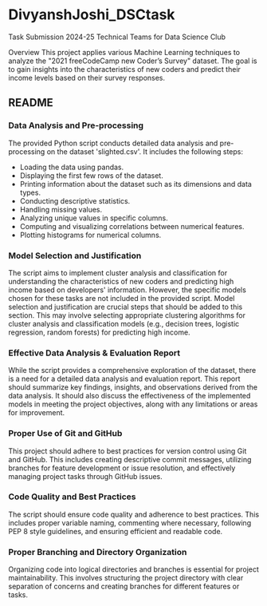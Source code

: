 # DivyanshJoshi_DSCtask
Task Submission 2024-25 Technical Teams for Data Science Club 

Overview
This project applies various Machine Learning techniques to analyze the "2021 freeCodeCamp new Coder’s Survey" dataset. The goal is to gain insights into the characteristics of new coders and predict their income levels based on their survey responses.

## README

### Data Analysis and Pre-processing

The provided Python script conducts detailed data analysis and pre-processing on the dataset 'slighted.csv'. It includes the following steps:

- Loading the data using pandas.
- Displaying the first few rows of the dataset.
- Printing information about the dataset such as its dimensions and data types.
- Conducting descriptive statistics.
- Handling missing values.
- Analyzing unique values in specific columns.
- Computing and visualizing correlations between numerical features.
- Plotting histograms for numerical columns.

### Model Selection and Justification

The script aims to implement cluster analysis and classification for understanding the characteristics of new coders and predicting high income based on developers' information. However, the specific models chosen for these tasks are not included in the provided script. Model selection and justification are crucial steps that should be added to this section. This may involve selecting appropriate clustering algorithms for cluster analysis and classification models (e.g., decision trees, logistic regression, random forests) for predicting high income.

### Effective Data Analysis & Evaluation Report

While the script provides a comprehensive exploration of the dataset, there is a need for a detailed data analysis and evaluation report. This report should summarize key findings, insights, and observations derived from the data analysis. It should also discuss the effectiveness of the implemented models in meeting the project objectives, along with any limitations or areas for improvement.

### Proper Use of Git and GitHub

This project should adhere to best practices for version control using Git and GitHub. This includes creating descriptive commit messages, utilizing branches for feature development or issue resolution, and effectively managing project tasks through GitHub issues.

### Code Quality and Best Practices

The script should ensure code quality and adherence to best practices. This includes proper variable naming, commenting where necessary, following PEP 8 style guidelines, and ensuring efficient and readable code.

### Proper Branching and Directory Organization

Organizing code into logical directories and branches is essential for project maintainability. This involves structuring the project directory with clear separation of concerns and creating branches for different features or tasks.



